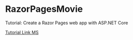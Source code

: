 # RazorPagesMovie
Tutorial: Create a Razor Pages web app with ASP.NET Core

[Tutorial Link MS](https://docs.microsoft.com/de-de/aspnet/core/tutorials/razor-pages/?view=aspnetcore-2.2)
